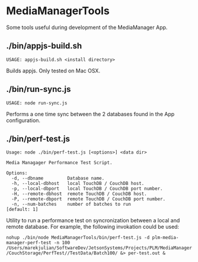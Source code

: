 # MediaManagerTools

Some tools useful during development of the MediaManager App.

## ./bin/appjs-build.sh

`
USAGE: appjs-build.sh <install directory>
`

Builds appjs. Only tested on Mac OSX.

## ./bin/run-sync.js

`
USAGE: node run-sync.js
`

Performs a one time sync between the 2 databases found in the App configuration.

## ./bin/perf-test.js

```
Usage: node ./bin/perf-test.js [<options>] <data dir>

Media Managager Performance Test Script.

Options:
  -d, --dbname         Database name.                       
  -h, --local-dbhost   local TouchDB / CouchDB host.        
  -p, --local-dbport   local TouchDB / CouchDB port number. 
  -H, --remote-dbhost  remote TouchDB / CouchDB host.       
  -P, --remote-dbport  remote TouchDB / CouchDB port number.
  -n, --num-batches    number of batches to run               [default: 1]
```

Utility to run a performance test on syncronization between a local and remote database.
For example, the following invokation could be used:

`
nohup ./bin/node MediaManagerTools/bin/perf-test.js -d plm-media-manager-perf-test -n 100 /Users/marekjulian/SoftwareDev/JetsonSystems/Projects/PLM/MediaManager/CouchStorage/PerfTest//TestData/Batch100/ &> per-test.out &
`




